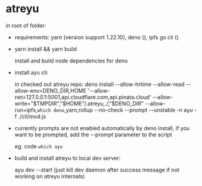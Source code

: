 # atreyu

in root of folder:

- requirements: yarn (version support 1.22.10), deno (), ipfs go cli ()

- yarn install && yarn build

  install and build node dependencies for deno

- install ayu cli:

  in checked out atreyu repo:
    deno install --allow-hrtime --allow-read --allow-env=DENO_DIR,HOME '--allow-net=127.0.0.1:5001,api.cloudflare.com,api.pinata.cloud' --allow-write="$TMPDIR","$HOME"/.atreyu,./,"$DENO_DIR"  --allow-run=ipfs,`which deno`,yarn,rollup --no-check --prompt --unstable -n ayu -f ./cli/mod.js

- currently prompts are not enabled automatically by deno install, if you want to be prompted, add the --prompt parameter to the script

  eg. code `which ayu`

- build and install atreyu to local dev server:

  ayu dev --start (just kill dev daemon after success message if not working on atreyu internals)